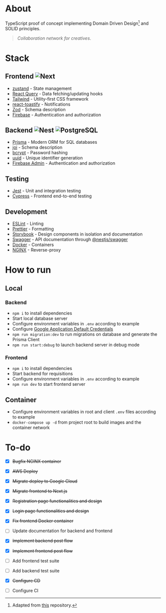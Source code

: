 # About

TypeScript proof of concept implementing Domain Driven Design[^1] and SOLID principles.
  > *Collaboration network for creatives*.

# Stack

## Frontend ![Next](https://img.shields.io/badge/Next-333333?logo=next.js)
- [zustand](https://github.com/pmndrs/zustand) - State management
- [React Query](https://tanstack.com/query/v3/) - Data fetching/updating hooks
- [Tailwind](https://tailwindcss.com/) - Utility-first CSS framework
- [react-toastify](https://www.npmjs.com/package/react-toastify) - Notifications
- [Zod](https://zod.dev/) - Schema description
- [Firebase](https://firebase.google.com/docs/auth/web/start) - Authentication and authorization

## Backend ![Nest](https://img.shields.io/badge/Nest-333333?logo=nestjs) ![PostgreSQL](https://img.shields.io/badge/PostgreSQL-333333?logo=postgresql)
- [Prisma](https://www.prisma.io/) - Modern ORM for SQL databases
- [joi](https://joi.dev/) - Schema description
- [bcrypt](https://www.npmjs.com/package/bcrypt) - Password hashing
- [uuid](https://www.npmjs.com/package/uuid) - Unique identifier generation
- [Firebase Admin](https://firebase.google.com/docs/admin/setup) - Authentication and authorization

## Testing
- [Jest](https://jestjs.io/) - Unit and integration testing
- [Cypress](https://www.cypress.io/) - Frontend end-to-end testing

## Development
- [ESLint](https://eslint.org/) - Linting
- [Prettier](https://prettier.io) - Formatting
- [Storybook](https://storybook.js.org/) - Design components in isolation and documentation
- [Swagger](https://swagger.io/) - API documentation through [@nestjs/swagger](https://docs.nestjs.com/openapi/introduction)
- [Docker](https://www.docker.com/) - Containers
- [NGINX](https://www.nginx.com/) - Reverse-proxy

# How to run

## Local
  ### Backend
  - `npm i` to install dependencies
  - Start local database server
  - Configure environment variables in `.env` according to example
  - Configure [Google Application Default Credentials](https://cloud.google.com/docs/authentication/provide-credentials-adc)
  - `npm run migration:dev` to run migrations on database and generate the Prisma Client
  - `npm run start:debug` to launch backend server in debug mode

  ### Frontend
  - `npm i` to install dependencies
  - Start backend for requisitions
  - Configure environment variables in `.env` according to example
  - `npm run dev` to start frontend server

## Container
- Configure environment variables in root and client `.env` files according to example
- `docker-compose up -d` from project root to build images and the container network

# To-do
- [X] ~~Bugfix NGINX container~~
- [X] ~~AWS Deploy~~
- [X] ~~Migrate deploy to Google Cloud~~
- [X] ~~Migrate frontend to Next.js~~
- [X] ~~Registration page functionalities and design~~
- [X] ~~Login page functionalities and design~~
- [X] ~~Fix frontend Docker container~~
- [ ] Update documentation for backend and frontend
- [X] ~~Implement backend post flow~~
- [X] ~~Implement frontend post flow~~
- [ ] Add frontend test suite
- [ ] Add backend test suite
- [X] ~~Configure CD~~
- [ ] Configure CI


[^1]: Adapted from [this](https://github.com/Sairyss/domain-driven-hexagon) repository.
